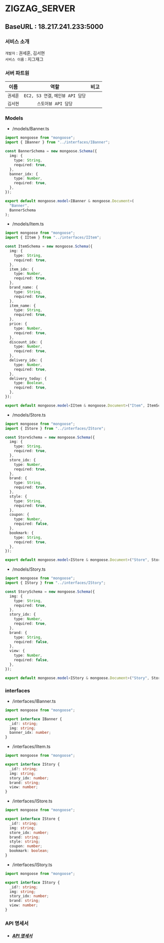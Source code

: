 # ZIGZAG_SERVER

## BaseURL : 18.217.241.233:5000

### 서비스 소개

`개발자` : 권세훈, 김서현<br>
`서비스 이름` : 지그재그<br>

### 서버 파트원

| 이름     |               역할                | 비고 |
| -------- | :-------------------------------: | :--: |
| `권세훈` | `EC2, S3 연결`, `메인뷰 API 담당` |      |
| `김서현` |        `스토어뷰 API 담당`        |      |

### Models

- /models/Banner.ts

```typescript
import mongoose from "mongoose";
import { IBanner } from "../interfaces/IBanner";

const BannerSchema = new mongoose.Schema({
  img: {
    type: String,
    required: true,
  },
  banner_idx: {
    type: Number,
    required: true,
  },
});

export default mongoose.model<IBanner & mongoose.Document>(
  "Banner",
  BannerSchema
);
```

- /models/Item.ts

```typescript
import mongoose from "mongoose";
import { IItem } from "../interfaces/IItem";

const ItemSchema = new mongoose.Schema({
  img: {
    type: String,
    required: true,
  },
  item_idx: {
    type: Number,
    required: true,
  },
  brand_name: {
    type: String,
    required: true,
  },
  item_name: {
    type: String,
    required: true,
  },
  price: {
    type: Number,
    required: true,
  },
  discount_idx: {
    type: Number,
    required: true,
  },
  delivery_idx: {
    type: Number,
    required: true,
  },
  delivery_today: {
    type: Boolean,
    required: true,
  },
});

export default mongoose.model<IItem & mongoose.Document>("Item", ItemSchema);
```

- /models/Store.ts

```typescript
import mongoose from "mongoose";
import { IStore } from "../interfaces/IStore";

const StoreSchema = new mongoose.Schema({
  img: {
    type: String,
    required: true,
  },
  store_idx: {
    type: Number,
    required: true,
  },
  brand: {
    type: String,
    required: true,
  },
  style: {
    type: String,
    required: true,
  },
  coupon: {
    type: Number,
    required: false,
  },
  bookmark: {
    type: String,
    required: true,
  },
});

export default mongoose.model<IStore & mongoose.Document>("Store", StoreSchema);
```

- /models/Story.ts

```typescript
import mongoose from "mongoose";
import { IStory } from "../interfaces/IStory";

const StorySchema = new mongoose.Schema({
  img: {
    type: String,
    required: true,
  },
  story_idx: {
    type: Number,
    required: true,
  },
  brand: {
    type: String,
    required: false,
  },
  view: {
    type: Number,
    required: false,
  },
});

export default mongoose.model<IStory & mongoose.Document>("Story", StorySchema);
```

### interfaces

- /interfaces/IBanner.ts

```typescript
import mongoose from "mongoose";

export interface IBanner {
  _id?: string;
  img: string;
  banner_idx: number;
}
```

- /interfaces/IItem.ts

```typescript
import mongoose from "mongoose";

export interface IStory {
  _id?: string;
  img: string;
  story_idx: number;
  brand: string;
  view: number;
}
```

- /interfaces/IStore.ts

```typescript
import mongoose from "mongoose";

export interface IStore {
  _id?: string;
  img: string;
  store_idx: number;
  brand: string;
  style: string;
  coupon: number;
  bookmark: boolean;
}
```

- /interfaces/IStory.ts

```typescript
import mongoose from "mongoose";

export interface IStory {
  _id?: string;
  img: string;
  story_idx: number;
  brand: string;
  view: number;
}
```

### API 명세서

- ##### [API 명세서](https://github.com/SOPT-ZigZag/SERVER_ZIGZAG/wiki)
